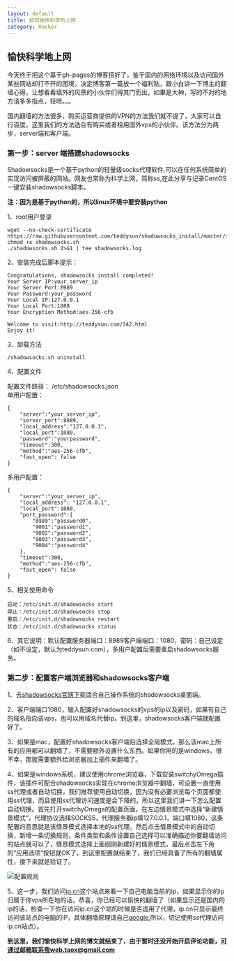 ```yaml
---
layout: default
title: 如何愉快科学的上网
category: Hacker
---
```

<h2>愉快科学地上网</h2>

今天终于把这个基于gh-pages的博客搭好了，鉴于国内的网络环境以及访问国外某些网站却打不开的困境，决定博客第一篇放一个福利贴，跟小白讲一下博主的翻墙心得，让想看看墙外的风景的小伙伴们得其门而出。如果是大神，写的不对的地方请多多指点，轻喷。。。

国内翻墙的方法很多，购买运营商提供的VPN的方法我们就不提了，大家可以自行百度，这里我们的方法适合有购买或者租用国外vps的小伙伴。该方法分为两步，server端和客户端。

<h3>第一步：server 端搭建shadowsocks</h3>
Shadowsocks是一个基于python的轻量级socks代理软件,可以在任何系统简单的实现访问被屏蔽的网站。网友也常称为科学上网，简称ss,在此分享与记录CentOS一键安装shadowsocks脚本。

**注：因为是基于python的，所以linux环境中要安装python**

1、root用户登录

	wget --no-check-certificate https://raw.githubusercontent.com/teddysun/shadowsocks_install/master/shadowsocks.sh
	chmod +x shadowsocks.sh
	./shadowsocks.sh 2>&1 | tee shadowsocks.log
	
2、安装完成后脚本提示：

	Congratulations, shadowsocks install completed!
	Your Server IP:your_server_ip
	Your Server Port:8989
	Your Password:your_password
	Your Local IP:127.0.0.1
	Your Local Port:1080
	Your Encryption Method:aes-256-cfb
 
	Welcome to visit:http://teddysun.com/342.html
	Enjoy it!
	
3、卸载方法

	/shadowsocks.sh uninstall
	
4、配置文件

配置文件路径： /etc/shadowsocks.json  
单用户配置：

	{
    	"server":"your_server_ip",
    	"server_port":8989,
    	"local_address":"127.0.0.1",
    	"local_port":1080,
    	"password":"yourpassword",
    	"timeout":300,
    	"method":"aes-256-cfb",
    	"fast_open": false
	}
	
多用户配置：

	{
    	"server":"your_server_ip",
    	"local_address": "127.0.0.1",
    	"local_port":1080,
    	"port_password":{
         	"8989":"password0",
         	"9001":"password1",
         	"9002":"password2",
         	"9003":"password3",
         	"9004":"password4"
    	},
    	"timeout":300,
    	"method":"aes-256-cfb",
    	"fast_open": false
	}
	
5、相关使用命令

	启动：/etc/init.d/shadowsocks start
	停止：/etc/init.d/shadowsocks stop
	重启：/etc/init.d/shadowsocks restart
	状态：/etc/init.d/shadowsocks status
	
6、其它说明：默认配置服务器端口：8989客户端端口：1080，密码：自己设定（如不设定，默认为teddysun.com），多用户配置后需要重启shadowsocks服务。

<h3>第二步：配置客户端浏览器和shadowsocks客户端</h3>

1、去[shadowsocks官网下]()载适合自己操作系统的shadowsocks桌面端。  

2、客户端端口1080，输入配置好shadowsocks的vps的ip以及密码，如果有自己的域名指向该vps，也可以用域名代替ip。到这里，shadowsocks客户端就配置好了。  

3、如果是mac，配置好shadowsocks客户端后选择全局模式，那么该mac上所有的应用都可以翻墙了，不需要额外设置什么东西。如果你用的是windows，很不幸，那就需要额外给浏览器加上插件来翻墙了。

4、如果是windows系统，建议使用chrome浏览器，下载安装switchyOmega插件，该插件可配合shadowsocks实现在chrome浏览器中翻墙，可设置一直使用ss代理或者自动切换，我们推荐使用自动切换，因为没有必要浏览每个页面都使用ss代理，而且使用ss代理访问速度是会下降的。所以这里我们讲一下怎么配置自动切换。首先打开switchyOmega的配置页面，在左边情景模式中选择“新建情景模式”，代理协议选择SOCKS5，代理服务器ip填127.0.0.1，端口填1080，这条配置的意思就是该情景模式选择本地的ss代理。然后点击情景模式中的自动切换，新增一条切换规则，条件类型和条件设置自己选择可以准确描述你要翻墙访问的站点就可以了，情景模式选择上面刚刚新建好的情景模式，最后点击左下角的“应用选项“按钮就OK了，到这里配置就结束了，我们已经具备了所有的翻墙属性，接下来就是验证了。 
 
![配置规则]({{site.baseurl}}/images/hacker/switchyOmage-rules.png)

5、这一步，我们访问[ip.cn](ip.cn)这个站点来看一下自己电脑当前的ip，如果显示你的ip归属于你vps所在地的话，恭喜，你已经可以愉快的翻墙了（如果显示还是国内的ip的话，检查一下你在访问ip.cn这个站的时候是否适用了代理，ip.cn只显示最终访问该站点的电脑的IP，具体翻墙原理请自己[google](www.google.com),所以，切记使用ss代理访问ip.cn站点）。

**到这里，我们愉快科学上网的博文就结束了，由于暂时还没开始开启评论功能，可通过邮箱联系我web.taox@gmail.com**